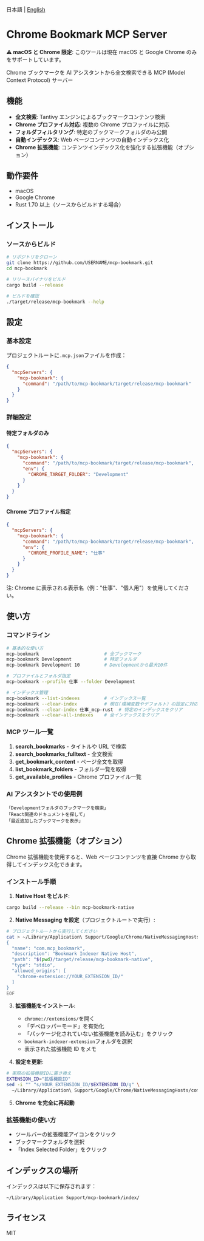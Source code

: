 日本語 | [English](README.md)

# Chrome Bookmark MCP Server

**⚠️ macOS と Chrome 限定**: このツールは現在 macOS と Google Chrome のみをサポートしています。

Chrome ブックマークを AI アシスタントから全文検索できる MCP (Model Context Protocol) サーバー

## 機能

- **全文検索**: Tantivy エンジンによるブックマークコンテンツ検索
- **Chrome プロファイル対応**: 複数の Chrome プロファイルに対応
- **フォルダフィルタリング**: 特定のブックマークフォルダのみ公開
- **自動インデックス**: Web ページコンテンツの自動インデックス化
- **Chrome 拡張機能**: コンテンツインデックス化を強化する拡張機能（オプション）

## 動作要件

- macOS
- Google Chrome
- Rust 1.70 以上（ソースからビルドする場合）

## インストール

### ソースからビルド

```bash
# リポジトリをクローン
git clone https://github.com/USERNAME/mcp-bookmark.git
cd mcp-bookmark

# リリースバイナリをビルド
cargo build --release

# ビルドを確認
./target/release/mcp-bookmark --help
```

## 設定

### 基本設定

プロジェクトルートに`.mcp.json`ファイルを作成：

```json
{
  "mcpServers": {
    "mcp-bookmark": {
      "command": "/path/to/mcp-bookmark/target/release/mcp-bookmark"
    }
  }
}
```

### 詳細設定

#### 特定フォルダのみ

```json
{
  "mcpServers": {
    "mcp-bookmark": {
      "command": "/path/to/mcp-bookmark/target/release/mcp-bookmark",
      "env": {
        "CHROME_TARGET_FOLDER": "Development"
      }
    }
  }
}
```

#### Chrome プロファイル指定

```json
{
  "mcpServers": {
    "mcp-bookmark": {
      "command": "/path/to/mcp-bookmark/target/release/mcp-bookmark",
      "env": {
        "CHROME_PROFILE_NAME": "仕事"
      }
    }
  }
}
```

注: Chrome に表示される表示名（例："仕事"、"個人用"）を使用してください。

## 使い方

### コマンドライン

```bash
# 基本的な使い方
mcp-bookmark                        # 全ブックマーク
mcp-bookmark Development            # 特定フォルダ
mcp-bookmark Development 10         # Developmentから最大10件

# プロファイルとフォルダ指定
mcp-bookmark --profile 仕事 --folder Development

# インデックス管理
mcp-bookmark --list-indexes         # インデックス一覧
mcp-bookmark --clear-index          # 現在(環境変数やデフォルト）の設定に対応するインデックスをクリア
mcp-bookmark --clear-index 仕事_mcp-rust  # 特定のインデックスをクリア
mcp-bookmark --clear-all-indexes    # 全インデックスをクリア
```

### MCP ツール一覧

1. **search_bookmarks** - タイトルや URL で検索
2. **search_bookmarks_fulltext** - 全文検索
3. **get_bookmark_content** - ページ全文を取得
4. **list_bookmark_folders** - フォルダ一覧を取得
5. **get_available_profiles** - Chrome プロファイル一覧

### AI アシスタントでの使用例

```
「Developmentフォルダのブックマークを検索」
「React関連のドキュメントを探して」
「最近追加したブックマークを表示」
```

## Chrome 拡張機能（オプション）

Chrome 拡張機能を使用すると、Web ページコンテンツを直接 Chrome から取得してインデックス化できます。

### インストール手順

1. **Native Host をビルド**:

```bash
cargo build --release --bin mcp-bookmark-native
```

2. **Native Messaging を設定**（プロジェクトルートで実行）:

```bash
# プロジェクトルートから実行してください
cat > ~/Library/Application\ Support/Google/Chrome/NativeMessagingHosts/com.mcp_bookmark.json << EOF
{
  "name": "com.mcp_bookmark",
  "description": "Bookmark Indexer Native Host",
  "path": "$(pwd)/target/release/mcp-bookmark-native",
  "type": "stdio",
  "allowed_origins": [
    "chrome-extension://YOUR_EXTENSION_ID/"
  ]
}
EOF
```

3. **拡張機能をインストール**:

   - `chrome://extensions/`を開く
   - 「デベロッパーモード」を有効化
   - 「パッケージ化されていない拡張機能を読み込む」をクリック
   - `bookmark-indexer-extension`フォルダを選択
   - 表示された拡張機能 ID をメモ

4. **設定を更新**:

```bash
# 実際の拡張機能IDに置き換え
EXTENSION_ID="拡張機能ID"
sed -i "" "s/YOUR_EXTENSION_ID/$EXTENSION_ID/g" \
  ~/Library/Application\ Support/Google/Chrome/NativeMessagingHosts/com.mcp_bookmark.json
```

5. **Chrome を完全に再起動**

### 拡張機能の使い方

- ツールバーの拡張機能アイコンをクリック
- ブックマークフォルダを選択
- 「Index Selected Folder」をクリック

## インデックスの場所

インデックスは以下に保存されます：

```
~/Library/Application Support/mcp-bookmark/index/
```

## ライセンス

MIT
